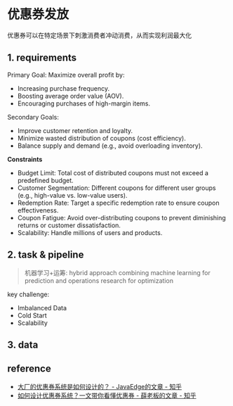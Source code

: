 # 优惠券发放

优惠券可以在特定场景下刺激消费者冲动消费，从而实现利润最大化

## 1. requirements

Primary Goal: Maximize overall profit by:

- Increasing purchase frequency.
- Boosting average order value (AOV).
- Encouraging purchases of high-margin items.

Secondary Goals:

- Improve customer retention and loyalty.
- Minimize wasted distribution of coupons (cost efficiency).
- Balance supply and demand (e.g., avoid overloading inventory).

**Constraints**

- Budget Limit: Total cost of distributed coupons must not exceed a predefined budget.
- Customer Segmentation: Different coupons for different user groups (e.g., high-value vs. low-value users).
- Redemption Rate: Target a specific redemption rate to ensure coupon effectiveness.
- Coupon Fatigue: Avoid over-distributing coupons to prevent diminishing returns or customer dissatisfaction.
- Scalability: Handle millions of users and products.

## 2. task & pipeline

> 机器学习+运筹: hybrid approach combining machine learning for prediction and operations research for optimization

key challenge:

- Imbalanced Data
- Cold Start
- Scalability


## 3. data


## reference

- [大厂的优惠券系统是如何设计的？ - JavaEdge的文章 - 知乎](https://zhuanlan.zhihu.com/p/511822092)
- [如何设计优惠券系统？一文带你看懂优惠券 - 薛老板的文章 - 知乎](https://zhuanlan.zhihu.com/p/351658623)
